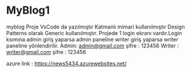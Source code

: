 # MyBlog1
myblog
Proje VsCode da yazılmıştır
Katmanlı mimari kullanılmıştır
Design Patterns olarak Generic kullanılmıştır.
Projede 1 login ekranı vardır.Login ksımına admin giriş yaparsa admin paneline writer giriş yaparsa writer paneline yönlendirilir.
Admin:
admin@gmail.com
şifre : 123456
Writer :
writer@gmail.com
şifre : 123456


azure link : https://news5434.azurewebsites.net/
